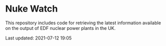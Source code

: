 # Nuke Watch

This repository includes code for retrieving the latest information available on the output of EDF nuclear power plants in the UK.

Last updated: 2021-07-12 19:05